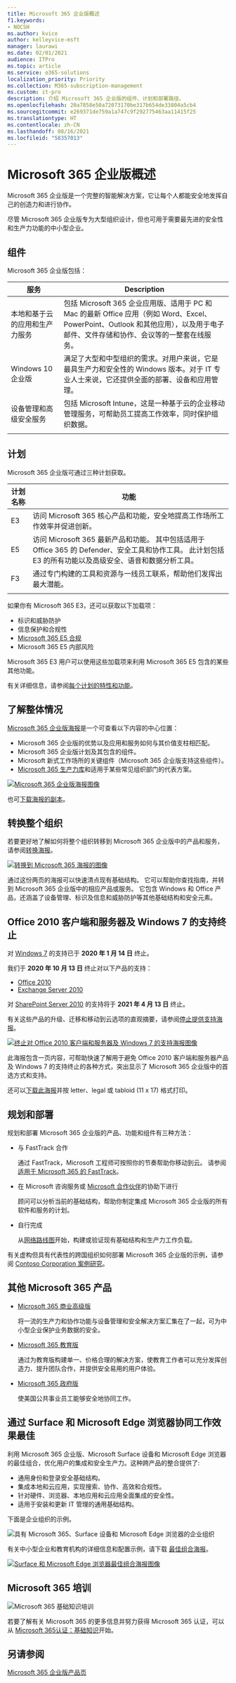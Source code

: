```yaml
---
title: Microsoft 365 企业版概述
f1.keywords:
- NOCSH
ms.author: kvice
author: kelleyvice-msft
manager: laurawi
ms.date: 02/01/2021
audience: ITPro
ms.topic: article
ms.service: o365-solutions
localization_priority: Priority
ms.collection: M365-subscription-management
ms.custom: it-pro
description: 介绍 Microsoft 365 企业版的组件、计划和部署路径。
ms.openlocfilehash: 20a7858e50a72073170be317b654de33804a5cb4
ms.sourcegitcommit: e269371de759a1a747c9f292775463aa11415f25
ms.translationtype: HT
ms.contentlocale: zh-CN
ms.lasthandoff: 08/16/2021
ms.locfileid: "58357013"
---
```

# <a name="microsoft-365-for-enterprise-overview"></a>Microsoft 365 企业版概述

Microsoft 365 企业版是一个完整的智能解决方案，它让每个人都能安全地发挥自己的创造力和进行协作。

尽管 Microsoft 365 企业版专为大型组织设计，但也可用于需要最先进的安全性和生产力功能的中小型企业。

## <a name="components"></a>组件

Microsoft 365 企业版包括：

|服务|Description|
|---|---|
|本地和基于云的应用和生产力服务|包括 Microsoft 365 企业应用版、适用于 PC 和 Mac 的最新 Office 应用（例如 Word、Excel、PowerPoint、Outlook 和其他应用），以及用于电子邮件、文件存储和协作、会议等的一整套在线服务。|
|Windows 10 企业版|满足了大型和中型组织的需求。对用户来说，它是最具生产力和安全性的 Windows 版本。对于 IT 专业人士来说，它还提供全面的部署、设备和应用管理。|
|设备管理和高级安全服务|包括 Microsoft Intune，这是一种基于云的企业移动管理服务，可帮助员工提高工作效率，同时保护组织数据。|
|||

## <a name="plans"></a>计划

Microsoft 365 企业版可通过三种计划获取。

|计划名称|功能|
|---|---|
|E3|访问 Microsoft 365 核心产品和功能，安全地提高工作场所工作效率并促进创新。|
|E5|访问 Microsoft 365 最新产品和功能。 其中包括适用于 Office 365 的 Defender、安全工具和协作工具。 此计划包括 E3 的所有功能以及高级安全、语音和数据分析工具。|
|F3|通过专门构建的工具和资源与一线员工联系，帮助他们发挥出最大潜能。|
|||

如果你有 Microsoft 365 E3，还可以获取以下加载项：

- 标识和威胁防护
- 信息保护和合规性
- [Microsoft 365 E5 合规](https://www.microsoft.com/microsoft-365/business/e5-compliance)
- Microsoft 365 E5 内部风险

Microsoft 365 E3 用户可以使用这些加载项来利用 Microsoft 365 E5 包含的某些其他功能。

有关详细信息，请参阅[每个计划的特性和功能](https://www.microsoft.com/microsoft-365/compare-all-microsoft-365-plans)。

## <a name="get-the-big-picture"></a>了解整体情况

[Microsoft 365 企业版海报](../downloads/Microsoft365Enterprise.pdf)是一个可查看以下内容的中心位置：

- Microsoft 365 企业版的优势以及应用和服务如何与其价值支柱相匹配。
- Microsoft 365 企业版计划及其包含的组件。
- Microsoft 新式工作场所的关键组件（Microsoft 365 企业版支持这些组件）。
- [Microsoft 365 生产力库](https://www.microsoft.com/microsoft-365/success/)和适用于某些常见组织部门的代表方案。

[![Microsoft 365 企业版海报图像](../media/microsoft-365-overview/m365e-poster.png)](../downloads/Microsoft365Enterprise.pdf)

也可[下载海报的副本](https://github.com/MicrosoftDocs/microsoft-365-docs/raw/public/microsoft-365/downloads/Microsoft365Enterprise.pdf)。


## <a name="transition-your-entire-organization"></a>转换整个组织

若要更好地了解如何将整个组织转移到 Microsoft 365 企业版中的产品和服务，请参阅[转换海报](https://download.microsoft.com/download/2/c/7/2c7bcc04-aae3-4604-9707-1ffff66b9851/transition-org-to-m365.pdf)。

[![转换到 Microsoft 365 海报的图像](../media/microsoft-365-overview/transition-org-to-m365.png)](https://download.microsoft.com/download/2/c/7/2c7bcc04-aae3-4604-9707-1ffff66b9851/transition-org-to-m365.pdf)

通过这份两页的海报可以快速清点现有基础结构。 它可以帮助你查找指南，并转到 Microsoft 365 企业版中的相应产品或服务。 它包含 Windows 和 Office 产品，还涵盖了设备管理、标识及信息和威胁防护等其他基础结构和安全元素。

## <a name="end-of-support-for-windows-7-and-office-2010-clients-and-servers"></a>Office 2010 客户端和服务器及 Windows 7 的支持终止

对 [Windows 7](https://aka.ms/win7upgrade) 的支持已于 **2020 年 1 月 14 日** 终止。

我们于 **2020 年 10 月 13 日** 终止对以下产品的支持：

- [Office 2010](/DeployOffice/office-2010-end-support-roadmap)
- [Exchange Server 2010](exchange-2010-end-of-support.md)

对 [SharePoint Server 2010](upgrade-from-sharepoint-2010.md) 的支持将于 **2021 年 4 月 13 日** 终止。

有关这些产品的升级、迁移和移动到云选项的直观摘要，请参阅[停止提供支持海报](../downloads/Office2010Windows7EndOfSupport.pdf)。

[![终止对 Office 2010 客户端和服务器及 Windows 7 的支持海报图像](../media/microsoft-365-overview/office2010-windows7-end-of-support.png)](../downloads/Office2010Windows7EndOfSupport.pdf)

此海报包含一页内容，可帮助快速了解用于避免 Office 2010 客户端和服务器产品及 Windows 7 的支持终止的各种方式，突出显示了 Microsoft 365 企业版中的首选方式和支持。

还可以[下载此海报](https://github.com/MicrosoftDocs/microsoft-365-docs/raw/public/microsoft-365/downloads/Office2010Windows7EndOfSupport.pdf)并按 letter、legal 或 tabloid (11 x 17) 格式打印。

## <a name="plan-for-and-deploy"></a>规划和部署

规划和部署 Microsoft 365 企业版的产品、功能和组件有三种方法：

- 与 FastTrack 合作

   通过 FastTrack，Microsoft 工程师可按照你的节奏帮助你移动到云。 请参阅[适用于 Microsoft 365 的 FastTrack](https://fasttrack.microsoft.com/microsoft365)。

- 在 Microsoft 咨询服务或 [Microsoft 合作伙伴](https://partner.microsoft.com/)的协助下进行

   顾问可以分析当前的基础结构，帮助你制定集成 Microsoft 365 企业版的所有软件和服务的计划。

- 自行完成

   从[网络路线图](networking-roadmap-microsoft-365.md)开始，构建或验证现有基础结构和生产力工作负载。

有关虚构但具有代表性的跨国组织如何部署 Microsoft 365 企业版的示例，请参阅 [Contoso Corporation 案例研究](contoso-overview.md)。

## <a name="additional-microsoft-365-products"></a>其他 Microsoft 365 产品

- [Microsoft 365 商业高级版](../business/index.yml)

  将一流的生产力和协作功能与设备管理和安全解决方案汇集在了一起，可为中小型企业保护业务数据的安全。

- [Microsoft 365 教育版](/education)

  通过为教育版构建单一、价格合理的解决方案，使教育工作者可以充分发挥创造力、提升团队合作，并提供安全易用的用户体验。

- [Microsoft 365 政府版](https://www.microsoft.com/microsoft-365/government)

  使美国公共事业员工能够安全地协同工作。

## <a name="best-together-with-surface-and-the-edge-browser"></a>通过 Surface 和 Microsoft Edge 浏览器协同工作效果最佳

利用 Microsoft 365 企业版、Microsoft Surface 设备和 Microsoft Edge 浏览器的最佳组合，优化用户的集成和安全生产力。这种跨产品的整合提供了:

- 通用身份和登录安全基础结构。
- 集成本地和云应用，实现搜索、协作、高效和合规性。
- 针对硬件、浏览器、本地应用和云应用全面集成的安全性。
- 适用于安装和更新 IT 管理的通用基础结构。

下面是企业组织的示例。

![具有 Microsoft 365、Surface 设备和 Microsoft Edge 浏览器的企业组织](../media/microsoft-365-overview/best-together-with-surface-and-edge.png)

有关中小型企业和教育机构的详细信息和配置示例，请下载 [最佳组合海报](https://download.microsoft.com/download/2/8/d/28db0cf9-2f5a-4f63-91e2-46ff5c4d3baf/microsoft-best-together-poster.pdf)。

[![Surface 和 Microsoft Edge 浏览器最佳组合海报图像](../media/microsoft-365-overview/best-together-poster-thumbnail.png)](https://download.microsoft.com/download/2/8/d/28db0cf9-2f5a-4f63-91e2-46ff5c4d3baf/microsoft-best-together-poster.pdf)


## <a name="microsoft-365-training"></a>Microsoft 365 培训

![Microsoft 365 基础知识培训](../media/microsoft-365-overview/m365-fundamentals.svg)

若要了解有关 Microsoft 365 的更多信息并努力获得 Microsoft 365 认证，可以从 [Microsoft 365认证：基础知识](/learn/paths/m365-fundamentals/)开始。

## <a name="see-also"></a>另请参阅

[Microsoft 365 企业版产品页](https://www.microsoft.com/microsoft-365/enterprise)